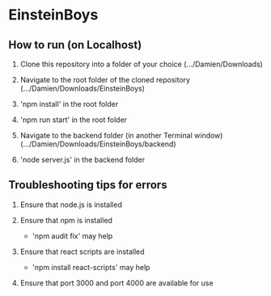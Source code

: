 # EinsteinBoys

## How to run (on Localhost)
1. Clone this repository into a folder of your choice
   (.../Damien/Downloads)

2.  Navigate to the root folder of the cloned repository 
    (.../Damien/Downloads/EinsteinBoys)

3. 'npm install' in the root folder

4. 'npm run start' in the root folder

4. Navigate to the backend folder (in another Terminal window)
   (.../Damien/Downloads/EinsteinBoys/backend)

5. 'node server.js' in the backend folder


## Troubleshooting tips for errors
1. Ensure that node.js is installed

2. Ensure that npm is installed
   - 'npm audit fix' may help

3. Ensure that react scripts are installed
   - 'npm install react-scripts' may help

4. Ensure that port 3000 and port 4000 are available for use
